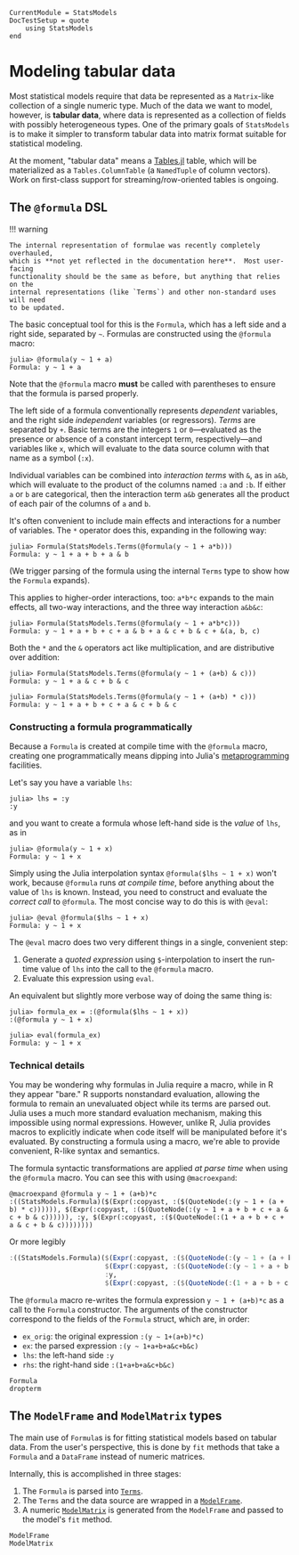 ```@meta
CurrentModule = StatsModels
DocTestSetup = quote
    using StatsModels
end
```

# Modeling tabular data

Most statistical models require that data be represented as a `Matrix`-like
collection of a single numeric type.  Much of the data we want to model,
however, is **tabular data**, where data is represented as a collection of
fields with possibly heterogeneous types.  One of the primary goals of
`StatsModels` is to make it simpler to transform tabular data into matrix format
suitable for statistical modeling.

At the moment, "tabular data" means a
[Tables.jl](https://github.com/JuliaData/Tables.jl) table, which will be
materialized as a `Tables.ColumnTable` (a `NamedTuple` of column vectors).  Work
on first-class support for streaming/row-oriented tables is ongoing.

## The `@formula` DSL

!!! warning

    The internal representation of formulae was recently completely overhauled,
    which is **not yet reflected in the documentation here**.  Most user-facing
    functionality should be the same as before, but anything that relies on the
    internal representations (like `Terms`) and other non-standard uses will need
    to be updated.

The basic conceptual tool for this is the `Formula`, which has a left side and a
right side, separated by `~`. Formulas are constructed using the `@formula` macro:

```jldoctest
julia> @formula(y ~ 1 + a)
Formula: y ~ 1 + a
```

Note that the `@formula` macro **must** be called with parentheses to ensure that
the formula is parsed properly.

The left side of a formula conventionally represents *dependent* variables, and
the right side *independent* variables (or regressors).  *Terms* are separated
by `+`.  Basic terms are the integers `1` or `0`—evaluated as the presence or
absence of a constant intercept term, respectively—and variables like `x`,
which will evaluate to the data source column with that name as a symbol (`:x`).

Individual variables can be combined into *interaction terms* with `&`, as in
`a&b`, which will evaluate to the product of the columns named `:a` and `:b`.
If either `a` or `b` are categorical, then the interaction term `a&b` generates
all the product of each pair of the columns of `a` and `b`.

It's often convenient to include main effects and interactions for a number of
variables.  The `*` operator does this, expanding in the following way:

```jldoctest
julia> Formula(StatsModels.Terms(@formula(y ~ 1 + a*b)))
Formula: y ~ 1 + a + b + a & b
```

(We trigger parsing of the formula using the internal `Terms` type to show how
the `Formula` expands).

This applies to higher-order interactions, too: `a*b*c` expands to the main
effects, all two-way interactions, and the three way interaction `a&b&c`:

```jldoctest
julia> Formula(StatsModels.Terms(@formula(y ~ 1 + a*b*c)))
Formula: y ~ 1 + a + b + c + a & b + a & c + b & c + &(a, b, c)
```

Both the `*` and the `&` operators act like multiplication, and are distributive
over addition:

```jldoctest
julia> Formula(StatsModels.Terms(@formula(y ~ 1 + (a+b) & c)))
Formula: y ~ 1 + a & c + b & c

julia> Formula(StatsModels.Terms(@formula(y ~ 1 + (a+b) * c)))
Formula: y ~ 1 + a + b + c + a & c + b & c
```

### Constructing a formula programmatically

Because a `Formula` is created at compile time with the `@formula` macro,
creating one programmatically means dipping into Julia's
[metaprogramming](https://docs.julialang.org/en/latest/manual/metaprogramming/)
facilities.

Let's say you have a variable `lhs`:

```jldoctest
julia> lhs = :y
:y
```

and you want to create a formula whose left-hand side is the _value_ of `lhs`,
as in

```jldoctest
julia> @formula(y ~ 1 + x)
Formula: y ~ 1 + x
```

Simply using the Julia interpolation syntax `@formula($lhs ~ 1 + x)` won't work,
because `@formula` runs _at compile time_, before anything about the value of
`lhs` is known.  Instead, you need to construct and evaluate the _correct call_
to `@formula`.  The most concise way to do this is with `@eval`:

```jldoctest
julia> @eval @formula($lhs ~ 1 + x)
Formula: y ~ 1 + x
```

The `@eval` macro does two very different things in a single, convenient step:

1. Generate a _quoted expression_ using `$`-interpolation to insert the run-time
   value of `lhs` into the call to the `@formula` macro.
2. Evaluate this expression using `eval`.

An equivalent but slightly more verbose way of doing the same thing is:

```jldoctest
julia> formula_ex = :(@formula($lhs ~ 1 + x))
:(@formula y ~ 1 + x)

julia> eval(formula_ex)
Formula: y ~ 1 + x
```

### Technical details

You may be wondering why formulas in Julia require a macro, while in R they
appear "bare."  R supports nonstandard evaluation, allowing the formula to
remain an unevaluated object while its terms are parsed out. Julia uses a much
more standard evaluation mechanism, making this impossible using normal
expressions. However, unlike R, Julia provides macros to explicitly indicate
when code itself will be manipulated before it's evaluated. By constructing a
formula using a macro, we're able to provide convenient, R-like syntax and
semantics.

The formula syntactic transformations are applied _at parse time_ when using the
`@formula` macro.  You can see this with using `@macroexpand`:

```jldoctest
@macroexpand @formula y ~ 1 + (a+b)*c
:((StatsModels.Formula)($(Expr(:copyast, :($(QuoteNode(:(y ~ 1 + (a + b) * c)))))), $(Expr(:copyast, :($(QuoteNode(:(y ~ 1 + a + b + c + a & c + b & c)))))), :y, $(Expr(:copyast, :($(QuoteNode(:(1 + a + b + c + a & c + b & c))))))))
```
Or more legibly
```julia
:((StatsModels.Formula)($(Expr(:copyast, :($(QuoteNode(:(y ~ 1 + (a + b) * c)))))),
                        $(Expr(:copyast, :($(QuoteNode(:(y ~ 1 + a + b + c + a & c + b & c)))))),
                        :y,
                        $(Expr(:copyast, :($(QuoteNode(:(1 + a + b + c + a & c + b & c))))))))
```

The `@formula` macro re-writes the formula expression `y ~ 1 + (a+b)*c` as a
call to the `Formula` constructor.  The arguments of the constructor correspond
to the fields of the `Formula` struct, which are, in order:

* `ex_orig`: the original expression `:(y ~ 1+(a+b)*c)`
* `ex`: the parsed expression `:(y ~ 1+a+b+a&c+b&c)`
* `lhs`: the left-hand side `:y`
* `rhs`: the right-hand side `:(1+a+b+a&c+b&c)`

```@docs
Formula
dropterm
```

## The `ModelFrame` and `ModelMatrix` types

The main use of `Formula`s is for fitting statistical models based on tabular
data.  From the user's perspective, this is done by `fit` methods that take a
`Formula` and a `DataFrame` instead of numeric matrices.

Internally, this is accomplished in three stages:

1. The `Formula` is parsed into [`Terms`](@ref).
2. The `Terms` and the data source are wrapped in a [`ModelFrame`](@ref).
3. A numeric [`ModelMatrix`](@ref) is generated from the `ModelFrame` and passed to the
   model's `fit` method.

```@docs
ModelFrame
ModelMatrix
```
